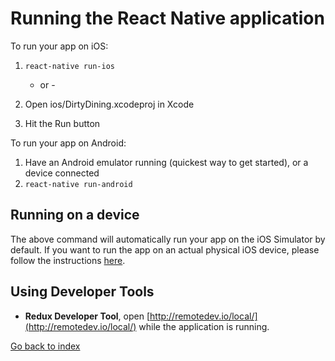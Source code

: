 # Running the React Native application

To run your app on iOS:

1. `react-native run-ios`

   * or -

2. Open ios/DirtyDining.xcodeproj in Xcode

3. Hit the Run button

To run your app on Android:

1. Have an Android emulator running \(quickest way to get started\), or a device connected 
2. `react-native run-android`

## Running on a device

The above command will automatically run your app on the iOS Simulator by default. If you want to run the app on an actual physical iOS device, please follow the instructions [here](https://facebook.github.io/react-native/docs/running-on-device.html).

## Using Developer Tools

* **Redux Developer Tool**, open [http://remotedev.io/local/](http://remotedev.io/local/) while the application is running.



[Go back to index](#)



